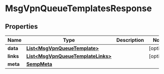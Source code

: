 

# MsgVpnQueueTemplatesResponse


## Properties

| Name | Type | Description | Notes |
|------------ | ------------- | ------------- | -------------|
|**data** | [**List&lt;MsgVpnQueueTemplate&gt;**](MsgVpnQueueTemplate.md) |  |  [optional] |
|**links** | [**List&lt;MsgVpnQueueTemplateLinks&gt;**](MsgVpnQueueTemplateLinks.md) |  |  [optional] |
|**meta** | [**SempMeta**](SempMeta.md) |  |  |



